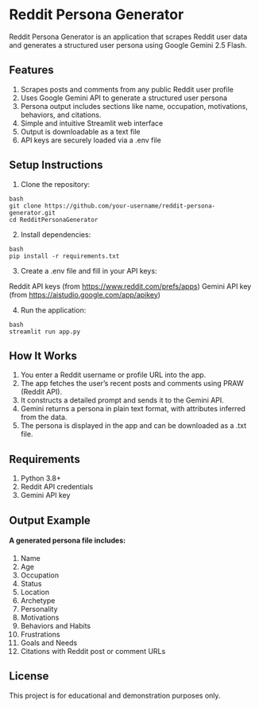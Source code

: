 # Reddit Persona Generator

Reddit Persona Generator is an application that scrapes Reddit user data and generates a structured user persona using Google Gemini 2.5 Flash.

## Features

1. Scrapes posts and comments from any public Reddit user profile
2. Uses Google Gemini API to generate a structured user persona
3. Persona output includes sections like name, occupation, motivations, behaviors, and citations.
4. Simple and intuitive Streamlit web interface
5. Output is downloadable as a text file
6. API keys are securely loaded via a .env file

## Setup Instructions

1. Clone the repository:

```
bash
git clone https://github.com/your-username/reddit-persona-generator.git
cd RedditPersonaGenerator
```

2. Install dependencies:

```
bash
pip install -r requirements.txt
```

3. Create a .env file and fill in your API keys:

Reddit API keys (from https://www.reddit.com/prefs/apps)
Gemini API key (from https://aistudio.google.com/app/apikey)

4. Run the application:

```
bash
streamlit run app.py
```

## How It Works

1. You enter a Reddit username or profile URL into the app.
2. The app fetches the user’s recent posts and comments using PRAW (Reddit API).
3. It constructs a detailed prompt and sends it to the Gemini API.
4. Gemini returns a persona in plain text format, with attributes inferred from the data.
5. The persona is displayed in the app and can be downloaded as a .txt file.


## Requirements

1. Python 3.8+
2. Reddit API credentials
3. Gemini API key

## Output Example

#### A generated persona file includes:

1. Name
2. Age
3. Occupation
4. Status
5. Location
6. Archetype
7. Personality
8. Motivations
9. Behaviors and Habits
10. Frustrations
11. Goals and Needs
12. Citations with Reddit post or comment URLs

## License
This project is for educational and demonstration purposes only.
